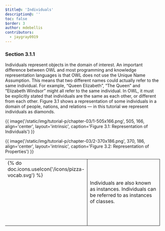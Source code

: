 ```yaml
---
$title@: 'Individuals'
description@: ''
toc: false
$order: 3
author: mdebellis
contributors:
  - jaygray0919
---
```


### Section 3.1.1

Individuals represent objects in the domain of interest.
An important difference between OWL and most programming and knowledge representation languages is that OWL does not use the Unique Name Assumption.
This means that two different names could actually refer to the same individual.
For example, “Queen Elizabeth”, “The Queen” and “Elizabeth Windsor” might all refer to the same individual.
In OWL, it must be explicitly stated that individuals are the same as each other, or different from each other.
Figure 3.1 shows a representation of some individuals in a domain of people, nations, and relations — in this tutorial we represent individuals as diamonds.


{{ image('/static/img/tutorial-p/chapter-03/1-505x166.png', 505, 166, align='center', layout='intrinsic', caption='Figure 3.1: Representation of Individuals') }}

{{ image('/static/img/tutorial-p/chapter-03/2-370x186.png', 370, 186, align='center', layout='intrinsic', caption='Figure 3.2: Representation of Properties') }}

<table style="width: 100%;">
<tr>
<td style="width: 10%; border: none;">
{% do doc.icons.useIcon('/icons/pizza-vocab.svg') %}
<svg><use xmlns:xlink="http://www.w3.org/1999/xlink" xlink:href="#pizza-vocab"></use></svg>
</td>
<td style="width: 90%; border: 1px solid; height: 18px;">
Individuals are also known as instances.
Individuals can be referred to as instances of classes.
</td>
</tr>
</table>



